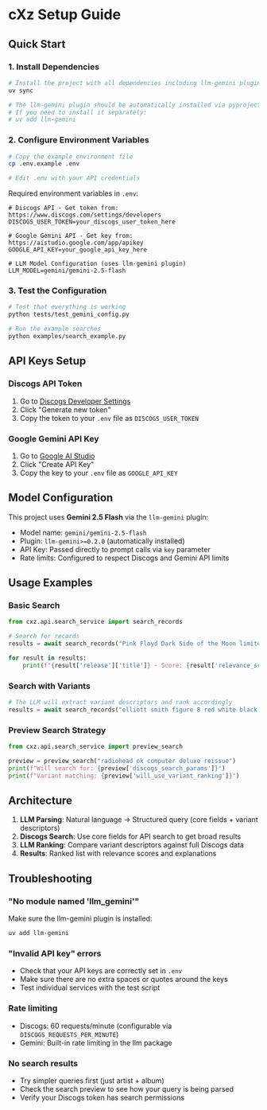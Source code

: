 # cXz Setup Guide

## Quick Start

### 1. Install Dependencies

```bash
# Install the project with all dependencies including llm-gemini plugin
uv sync

# The llm-gemini plugin should be automatically installed via pyproject.toml
# If you need to install it separately:
# uv add llm-gemini
```

### 2. Configure Environment Variables

```bash
# Copy the example environment file
cp .env.example .env

# Edit .env with your API credentials
```

Required environment variables in `.env`:

```env
# Discogs API - Get token from: https://www.discogs.com/settings/developers  
DISCOGS_USER_TOKEN=your_discogs_user_token_here

# Google Gemini API - Get key from: https://aistudio.google.com/app/apikey
GOOGLE_API_KEY=your_google_api_key_here

# LLM Model Configuration (uses llm-gemini plugin)
LLM_MODEL=gemini/gemini-2.5-flash
```

### 3. Test the Configuration

```bash
# Test that everything is working
python tests/test_gemini_config.py

# Run the example searches
python examples/search_example.py
```

## API Keys Setup

### Discogs API Token

1. Go to [Discogs Developer Settings](https://www.discogs.com/settings/developers)
2. Click "Generate new token"
3. Copy the token to your `.env` file as `DISCOGS_USER_TOKEN`

### Google Gemini API Key

1. Go to [Google AI Studio](https://aistudio.google.com/app/apikey)
2. Click "Create API Key"
3. Copy the key to your `.env` file as `GOOGLE_API_KEY`

## Model Configuration

This project uses **Gemini 2.5 Flash** via the `llm-gemini` plugin:

- Model name: `gemini/gemini-2.5-flash`
- Plugin: `llm-gemini>=0.2.0` (automatically installed)
- API Key: Passed directly to prompt calls via `key` parameter
- Rate limits: Configured to respect Discogs and Gemini API limits

## Usage Examples

### Basic Search

```python
from cxz.api.search_service import search_records

# Search for records
results = await search_records("Pink Floyd Dark Side of the Moon limited edition")

for result in results:
    print(f"{result['release']['title']} - Score: {result['relevance_score']:.3f}")
```

### Search with Variants

```python
# The LLM will extract variant descriptors and rank accordingly
results = await search_records("elliott smith figure 8 red white black 25th anniversary repress")
```

### Preview Search Strategy

```python
from cxz.api.search_service import preview_search

preview = preview_search("radiohead ok computer deluxe reissue")
print(f"Will search for: {preview['discogs_search_params']}")
print(f"Variant matching: {preview['will_use_variant_ranking']}")
```

## Architecture

1. **LLM Parsing**: Natural language → Structured query (core fields + variant descriptors)
2. **Discogs Search**: Use core fields for API search to get broad results
3. **LLM Ranking**: Compare variant descriptors against full Discogs data
4. **Results**: Ranked list with relevance scores and explanations

## Troubleshooting

### "No module named 'llm_gemini'"

Make sure the llm-gemini plugin is installed:
```bash
uv add llm-gemini
```

### "Invalid API key" errors

- Check that your API keys are correctly set in `.env`
- Make sure there are no extra spaces or quotes around the keys
- Test individual services with the test script

### Rate limiting

- Discogs: 60 requests/minute (configurable via `DISCOGS_REQUESTS_PER_MINUTE`)
- Gemini: Built-in rate limiting in the llm package

### No search results

- Try simpler queries first (just artist + album)
- Check the search preview to see how your query is being parsed
- Verify your Discogs token has search permissions